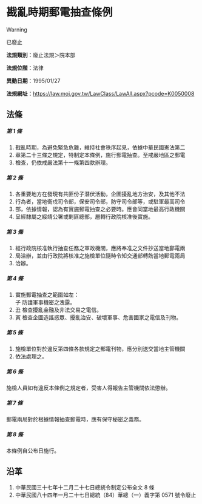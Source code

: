 # 戡亂時期郵電抽查條例


> [!WARNING]
> 已廢止


**法規類別**：廢止法規＞院本部

**法規位階**：法律

**異動日期**：1995/01/27  

**法規網址**：https://law.moj.gov.tw/LawClass/LawAll.aspx?pcode=K0050008



## 法條
##### 第 1 條
1. 戡亂時期，為避免緊急危難，維持社會秩序起見，依據中華民國憲法第二
1. 章第二十三條之規定，特制定本條例，施行郵電抽查。至戒嚴地區之郵電
1. 檢查，仍依戒嚴法第十一條第四款辦理。

##### 第 2 條
1. 各重要地方在發現有共匪份子潛伏活動，企圖擾亂地方治安，及其他不法
1. 行為者，當地衛戍司令部，保安司令部，防守司令部等，或駐軍最高司令
1. 部，依據情報，認為有實施郵電抽查之必要時。應會同當地最高行政機關
1. 呈經隸屬之綏靖公署或剿匪總部，層轉行政院核准後實施。

##### 第 3 條
1. 經行政院核准執行抽查任務之軍政機關，應將奉准之文件抄送當地郵電兩
1. 局洽辦，並由行政院將核准之施檢單位隨時令知交通部轉飭當地郵電兩局
1. 洽辦。

##### 第 4 條
1. 實施郵電抽查之範圍如左：  
子  防護軍事機密之洩露。
1. 丑  檢查擾亂金融及非法交易之電信。
1. 寅  檢查企圖造謠惑眾、擾亂治安、破壞軍事、危害國家之電信及刊物。

##### 第 5 條
1. 施檢單位對於違反第四條各款規定之郵電刊物，應分別送交當地主管機關
1. 依法處理之。

##### 第 6 條
施檢人員如有違反本條例之規定者，受害人得報告主管機關依法懲辦。

##### 第 7 條
郵電兩局對於根據情報抽查郵電時，應有保守秘密之義務。

##### 第 8 條
本條例自公布日施行。

## 沿革
1. 中華民國三十七年十二月二十七日總統令制定公布全文 8  條
1. 中華民國八十四年一月二十七日總統（84）華總（一）義字第 0571 號令廢止
